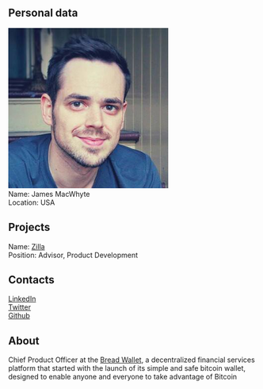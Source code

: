 ## Personal data
![ photo](photo/james_macwhyte.jpg)  
Name: James MacWhyte    
Location: USA
## Projects 
Name: [Zilla](../projects/zilla.md)  
Position: Advisor, Product Development
## Contacts
[LinkedIn](https://www.linkedin.com/in/james-macwhyte-657a2897/)  
[Twitter](https://twitter.com/jmacwhyte)  
[Github](https://github.com/jmacwhyte)
## About
Chief Product Officer at the [Bread Wallet](https://breadapp.com/), a decentralized financial services platform that started with the launch of its simple and safe bitcoin wallet, designed to enable anyone and everyone to take advantage of Bitcoin
